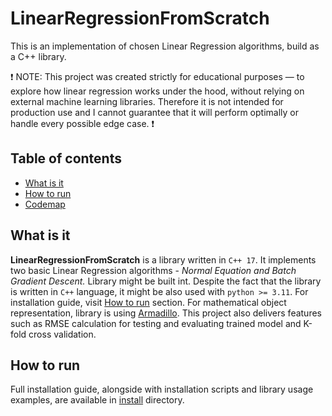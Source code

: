 # LinearRegressionFromScratch

This is an implementation of chosen Linear Regression algorithms, build as a C++ library.

:exclamation: NOTE: This project was created strictly for educational purposes — to explore how linear regression works under the hood, without relying on external machine learning libraries. Therefore it is not intended for production use and I cannot guarantee that it will perform optimally or handle every possible edge case. :exclamation:

## Table of contents
- [What is it](#whatisit)
- [How to run](#howtorun)
- [Codemap](#codemap)

## What is it

**LinearRegressionFromScratch** is a library written in `C++ 17`. It implements two basic Linear Regression algorithms - *Normal Equation and Batch Gradient Descent.* Library might be built int. Despite the fact that the library is written in `C++` language, it might be also used with `python >= 3.11`. For installation guide, visit [How to run](#howtorun) section. For mathematical object representation, library is using [Armadillo](https://arma.sourceforge.net/). This project also delivers features such as RMSE calculation for testing and evaluating trained model and K-fold cross validation.

## How to run
Full installation guide, alongside with installation scripts and library usage examples, are available in [install](./install/) directory.


